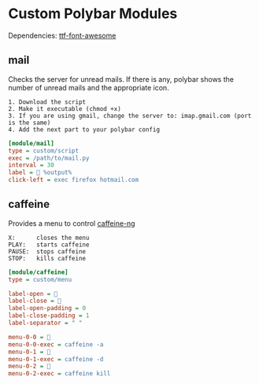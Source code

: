 Custom Polybar Modules
======================

Dependencies: [ttf-font-awesome](http://fontawesome.io/)

mail
----
Checks the server for unread mails. If there is any, polybar shows the number of unread mails and the appropriate icon.
```
1. Download the script
2. Make it executable (chmod +x)
3. If you are using gmail, change the server to: imap.gmail.com (port is the same)
4. Add the next part to your polybar config
```
```ini
[module/mail]
type = custom/script
exec = /path/to/mail.py
interval = 30
label =  %output%
click-left = exec firefox hotmail.com
```

caffeine
--------
Provides a menu to control [caffeine-ng](https://gitlab.com/hobarrera/caffeine-ng)
```
X:      closes the menu
PLAY:   starts caffeine
PAUSE:  stops caffeine
STOP:   kills caffeine
```
```ini
[module/caffeine]
type = custom/menu

label-open = 
label-close = 
label-open-padding = 0
label-close-padding = 1
label-separator = " "

menu-0-0 = 
menu-0-0-exec = caffeine -a
menu-0-1 = 
menu-0-1-exec = caffeine -d
menu-0-2 = 
menu-0-2-exec = caffeine kill
```
